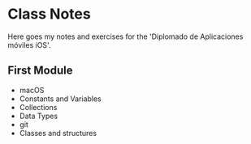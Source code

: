 # Class Notes

Here goes my notes and exercises for the 'Diplomado de Aplicaciones móviles iOS'.

## First Module
- macOS
- Constants and Variables
- Collections
- Data Types
- git
- Classes and structures

